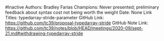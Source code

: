 #Inactive
Authors: Bradley Farias
Champions: Never presented; preliminary feedback about syntax cost not being worth the weight
Date: None
Link Titles: typedarray-stride-parameter
GitHub Link: https://github.com/tc39/proposal-typedarray-stride
GitHub Note Link: https://github.com/tc39/notes/blob/HEAD/meetings/2020-09/sept-21.md#withdrawing-typedarray-stride
